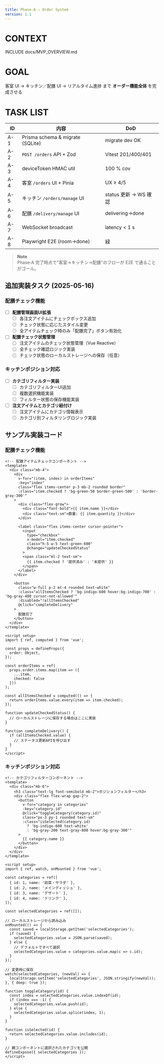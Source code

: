 ```yaml
---
title: Phase-A – Order System
version: 1.1
---
```


# CONTEXT
INCLUDE docs/MVP_OVERVIEW.md

# GOAL
客室 UI → キッチン／配膳 UI → リアルタイム進捗 まで **オーダー機能全体** を完成させる

# TASK LIST
| ID  | 内容                             | DoD                       |
|-----|----------------------------------|---------------------------|
| A-1 | Prisma schema & migrate (SQLite) | migrate dev OK            |
| A-2 | `POST /orders` API + Zod         | Vitest 201/400/401        |
| A-3 | deviceToken HMAC util            | 100 % cov                 |
| A-4 | 客室 `/orders` UI + Pinia        | UX ≥ 4/5                  |
| A-5 | キッチン `/orders/manage` UI     | status 更新 → WS 確認     |
| A-6 | 配膳 `/delivery/manage` UI       | delivering→done           |
| A-7 | WebSocket broadcast              | latency < 1 s             |
| A-8 | Playwright E2E (room→done)       | 緑                        |

> **Note**  
> Phase‑A 完了時点で"客室→キッチン→配膳"のフローが E2E で通ることがゴール。

## 追加実装タスク (2025-05-16)

### 配膳チェック機能

- [ ] **配膳管理画面UI拡張**
  - [ ] 各注文アイテムにチェックボックス追加
  - [ ] チェック状態に応じたスタイル変更 
  - [ ] 全アイテムチェック時のみ「配膳完了」ボタン有効化

- [ ] **配膳チェック状態管理**
  - [ ] 注文アイテムのチェック状態管理（Vue Reactive）
  - [ ] 全チェック確認ロジック実装
  - [ ] チェック状態のローカルストレージへの保存（任意）

### キッチンポジション対応

- [ ] **カテゴリフィルター実装**
  - [ ] カテゴリフィルターUI追加
  - [ ] 複数選択機能実装
  - [ ] フィルター状態の保存機能実装

- [ ] **注文アイテムとカテゴリ紐付け**
  - [ ] 注文アイテムにカテゴリ情報表示
  - [ ] カテゴリ別フィルタリングロジック実装

## サンプル実装コード

### 配膳チェック機能

```vue
<!-- 配膳アイテムチェックコンポーネント -->
<template>
  <div class="mb-4">
    <div 
      v-for="(item, index) in orderItems" 
      :key="index"
      class="flex items-center p-3 mb-2 rounded border"
      :class="item.checked ? 'bg-green-50 border-green-500' : 'border-gray-300'"
    >
      <div class="flex-grow">
        <div class="font-bold">{{ item.name }}</div>
        <div class="text-sm">数量: {{ item.quantity }}</div>
      </div>
      
      <label class="flex items-center cursor-pointer">
        <input 
          type="checkbox" 
          v-model="item.checked" 
          class="h-5 w-5 text-green-600"
          @change="updateCheckedStatus"
        >
        <span class="ml-2 text-sm">
          {{ item.checked ? '提供済み' : '未提供' }}
        </span>
      </label>
    </div>
    
    <button 
      class="w-full p-2 mt-4 rounded text-white"
      :class="allItemsChecked ? 'bg-indigo-600 hover:bg-indigo-700' : 'bg-gray-400 cursor-not-allowed'"
      :disabled="!allItemsChecked"
      @click="completeDelivery"
    >
      配膳完了
    </button>
  </div>
</template>

<script setup>
import { ref, computed } from 'vue';

const props = defineProps({
  order: Object,
});

const orderItems = ref(
  props.order.items.map(item => ({
    ...item,
    checked: false
  }))
);

const allItemsChecked = computed(() => {
  return orderItems.value.every(item => item.checked);
});

function updateCheckedStatus() {
  // ローカルストレージに保存する場合はここに実装
}

function completeDelivery() {
  if (allItemsChecked.value) {
    // ステータス更新APIを呼び出す
  }
}
</script>
```

### キッチンポジション対応

```vue
<!-- カテゴリフィルターコンポーネント -->
<template>
  <div class="mb-6">
    <h3 class="text-lg font-semibold mb-2">ポジションフィルター</h3>
    <div class="flex flex-wrap gap-2">
      <button
        v-for="category in categories"
        :key="category.id"
        @click="toggleCategory(category.id)"
        class="px-3 py-1 rounded text-sm"
        :class="isSelected(category.id) 
          ? 'bg-indigo-600 text-white' 
          : 'bg-gray-200 text-gray-800 hover:bg-gray-300'"
      >
        {{ category.name }}
      </button>
    </div>
  </div>
</template>

<script setup>
import { ref, watch, onMounted } from 'vue';

const categories = ref([
  { id: 1, name: '前菜・サラダ' },
  { id: 2, name: 'メインディッシュ' },
  { id: 3, name: 'デザート' },
  { id: 4, name: 'ドリンク' },
]);

const selectedCategories = ref([]);

// ローカルストレージから読み込み
onMounted(() => {
  const saved = localStorage.getItem('selectedCategories');
  if (saved) {
    selectedCategories.value = JSON.parse(saved);
  } else {
    // デフォルトですべて選択
    selectedCategories.value = categories.value.map(c => c.id);
  }
});

// 変更時に保存
watch(selectedCategories, (newVal) => {
  localStorage.setItem('selectedCategories', JSON.stringify(newVal));
}, { deep: true });

function toggleCategory(id) {
  const index = selectedCategories.value.indexOf(id);
  if (index === -1) {
    selectedCategories.value.push(id);
  } else {
    selectedCategories.value.splice(index, 1);
  }
}

function isSelected(id) {
  return selectedCategories.value.includes(id);
}

// 親コンポーネントに選択されたカテゴリを公開
defineExpose({ selectedCategories });
</script>
```